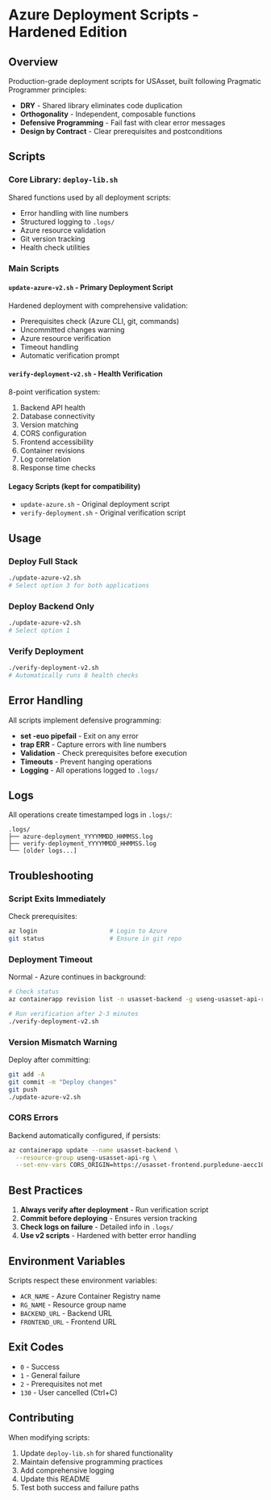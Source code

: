 # Azure Deployment Scripts - Hardened Edition

## Overview
Production-grade deployment scripts for USAsset, built following Pragmatic Programmer principles:
- **DRY** - Shared library eliminates code duplication
- **Orthogonality** - Independent, composable functions
- **Defensive Programming** - Fail fast with clear error messages
- **Design by Contract** - Clear prerequisites and postconditions

## Scripts

### Core Library: `deploy-lib.sh`
Shared functions used by all deployment scripts:
- Error handling with line numbers
- Structured logging to `.logs/`
- Azure resource validation
- Git version tracking
- Health check utilities

### Main Scripts

#### `update-azure-v2.sh` - Primary Deployment Script
Hardened deployment with comprehensive validation:
- Prerequisites check (Azure CLI, git, commands)
- Uncommitted changes warning
- Azure resource verification
- Timeout handling
- Automatic verification prompt

#### `verify-deployment-v2.sh` - Health Verification
8-point verification system:
1. Backend API health
2. Database connectivity
3. Version matching
4. CORS configuration
5. Frontend accessibility
6. Container revisions
7. Log correlation
8. Response time checks

#### Legacy Scripts (kept for compatibility)
- `update-azure.sh` - Original deployment script
- `verify-deployment.sh` - Original verification script

## Usage

### Deploy Full Stack
```bash
./update-azure-v2.sh
# Select option 3 for both applications
```

### Deploy Backend Only
```bash
./update-azure-v2.sh
# Select option 1
```

### Verify Deployment
```bash
./verify-deployment-v2.sh
# Automatically runs 8 health checks
```

## Error Handling

All scripts implement defensive programming:
- **set -euo pipefail** - Exit on any error
- **trap ERR** - Capture errors with line numbers
- **Validation** - Check prerequisites before execution
- **Timeouts** - Prevent hanging operations
- **Logging** - All operations logged to `.logs/`

## Logs

All operations create timestamped logs in `.logs/`:
```
.logs/
├── azure-deployment_YYYYMMDD_HHMMSS.log
├── verify-deployment_YYYYMMDD_HHMMSS.log
└── [older logs...]
```

## Troubleshooting

### Script Exits Immediately
Check prerequisites:
```bash
az login                    # Login to Azure
git status                  # Ensure in git repo
```

### Deployment Timeout
Normal - Azure continues in background:
```bash
# Check status
az containerapp revision list -n usasset-backend -g useng-usasset-api-rg

# Run verification after 2-3 minutes
./verify-deployment-v2.sh
```

### Version Mismatch Warning
Deploy after committing:
```bash
git add -A
git commit -m "Deploy changes"
git push
./update-azure-v2.sh
```

### CORS Errors
Backend automatically configured, if persists:
```bash
az containerapp update --name usasset-backend \
  --resource-group useng-usasset-api-rg \
  --set-env-vars CORS_ORIGIN=https://usasset-frontend.purpledune-aecc1021.eastus.azurecontainerapps.io
```

## Best Practices

1. **Always verify after deployment** - Run verification script
2. **Commit before deploying** - Ensures version tracking
3. **Check logs on failure** - Detailed info in `.logs/`
4. **Use v2 scripts** - Hardened with better error handling

## Environment Variables

Scripts respect these environment variables:
- `ACR_NAME` - Azure Container Registry name
- `RG_NAME` - Resource group name
- `BACKEND_URL` - Backend URL
- `FRONTEND_URL` - Frontend URL

## Exit Codes

- `0` - Success
- `1` - General failure
- `2` - Prerequisites not met
- `130` - User cancelled (Ctrl+C)

## Contributing

When modifying scripts:
1. Update `deploy-lib.sh` for shared functionality
2. Maintain defensive programming practices
3. Add comprehensive logging
4. Update this README
5. Test both success and failure paths